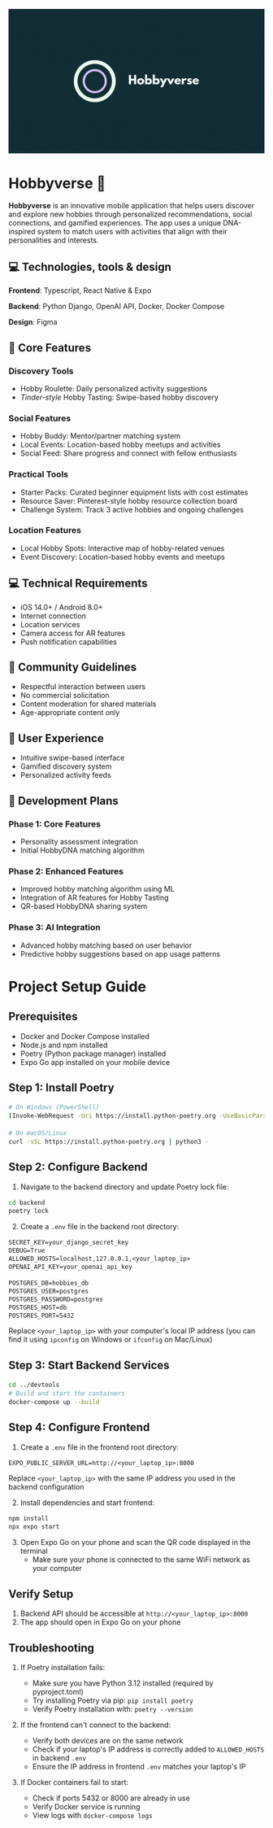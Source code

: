 ![](hobbyverse.gif)
# Hobbyverse 🧬

**Hobbyverse** is an innovative mobile application that helps users discover and explore new hobbies through personalized recommendations, social connections, and gamified experiences. The app uses a unique DNA-inspired system to match users with activities that align with their personalities and interests.

## 💻 Technologies, tools & design 
**Frontend**: Typescript, React Native & Expo

**Backend**: Python Django, OpenAI API, Docker, Docker Compose

**Design**: Figma 

## 🎯 Core Features

### Discovery Tools
- Hobby Roulette: Daily personalized activity suggestions
- *Tinder-style* Hobby Tasting: Swipe-based hobby discovery

### Social Features
- Hobby Buddy: Mentor/partner matching system
- Local Events: Location-based hobby meetups and activities
- Social Feed: Share progress and connect with fellow enthusiasts

### Practical Tools
- Starter Packs: Curated beginner equipment lists with cost estimates
- Resource Saver: Pinterest-style hobby resource collection board
- Challenge System: Track 3 active hobbies and ongoing challenges

### Location Features
- Local Hobby Spots: Interactive map of hobby-related venues
- Event Discovery: Location-based hobby events and meetups

## 💻 Technical Requirements
- iOS 14.0+ / Android 8.0+
- Internet connection
- Location services
- Camera access for AR features
- Push notification capabilities

## 🤝 Community Guidelines
- Respectful interaction between users
- No commercial solicitation
- Content moderation for shared materials
- Age-appropriate content only

## 📱 User Experience
- Intuitive swipe-based interface
- Gamified discovery system
- Personalized activity feeds

## 🔄 Development Plans

### Phase 1: Core Features
- Personality assessment integration
- Initial HobbyDNA matching algorithm

### Phase 2: Enhanced Features
- Improved hobby matching algorithm using ML
- Integration of AR features for Hobby Tasting
- QR-based HobbyDNA sharing system

### Phase 3: AI Integration
- Advanced hobby matching based on user behavior
- Predictive hobby suggestions based on app usage patterns





# Project Setup Guide

## Prerequisites
- Docker and Docker Compose installed
- Node.js and npm installed
- Poetry (Python package manager) installed
- Expo Go app installed on your mobile device

## Step 1: Install Poetry
```bash
# On Windows (PowerShell)
(Invoke-WebRequest -Uri https://install.python-poetry.org -UseBasicParsing).Content | py -

# On macOS/Linux
curl -sSL https://install.python-poetry.org | python3 -
```

## Step 2: Configure Backend

1. Navigate to the backend directory and update Poetry lock file:
```bash
cd backend
poetry lock
```

2. Create a `.env` file in the backend root directory:
```
SECRET_KEY=your_django_secret_key
DEBUG=True
ALLOWED_HOSTS=localhost,127.0.0.1,<your_laptop_ip>
OPENAI_API_KEY=your_openai_api_key

POSTGRES_DB=hobbies_db
POSTGRES_USER=postgres
POSTGRES_PASSWORD=postgres
POSTGRES_HOST=db
POSTGRES_PORT=5432
```
Replace `<your_laptop_ip>` with your computer's local IP address (you can find it using `ipconfig` on Windows or `ifconfig` on Mac/Linux)

## Step 3: Start Backend Services
```bash
cd ../devtools
# Build and start the containers
docker-compose up --build
```

## Step 4: Configure Frontend

1. Create a `.env` file in the frontend root directory:
```
EXPO_PUBLIC_SERVER_URL=http://<your_laptop_ip>:8000
```
Replace `<your_laptop_ip>` with the same IP address you used in the backend configuration

2. Install dependencies and start frontend:
```bash
npm install
npx expo start
```

3. Open Expo Go on your phone and scan the QR code displayed in the terminal
   - Make sure your phone is connected to the same WiFi network as your computer

## Verify Setup
1. Backend API should be accessible at `http://<your_laptop_ip>:8000`
2. The app should open in Expo Go on your phone

## Troubleshooting

1. If Poetry installation fails:
   - Make sure you have Python 3.12 installed (required by pyproject.toml)
   - Try installing Poetry via pip: `pip install poetry`
   - Verify Poetry installation with: `poetry --version`

2. If the frontend can't connect to the backend:
   - Verify both devices are on the same network
   - Check if your laptop's IP address is correctly added to `ALLOWED_HOSTS` in backend `.env`
   - Ensure the IP address in frontend `.env` matches your laptop's IP

3. If Docker containers fail to start:
   - Check if ports 5432 or 8000 are already in use
   - Verify Docker service is running
   - View logs with `docker-compose logs`

